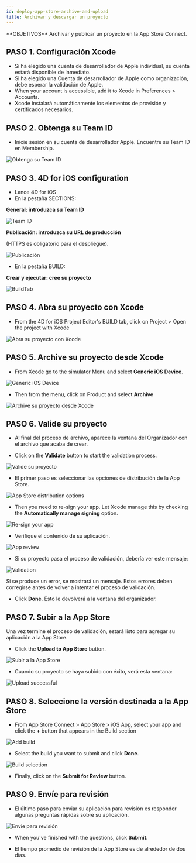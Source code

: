 ```yaml
---
id: deploy-app-store-archive-and-upload
title: Archivar y descargar un proyecto
---
```


<div markdown="1" class = "objectives">
**OBJETIVOS**
Archivar y publicar un proyecto en la App Store Connect.
</div>

## PASO 1. Configuración Xcode
* Si ha elegido una cuenta de desarrollador de Apple individual, su cuenta estará disponible de inmediato.
* Si ha elegido una Cuenta de desarrollador de Apple como organización, debe esperar la validación de Apple.
* When your account is accessible, add it to Xcode in Preferences > Accounts.
* Xcode instalará automáticamente los elementos de provisión y certificados necesarios.

## PASO 2. Obtenga su Team ID

* Inicie sesión en su cuenta de desarrollador Apple. Encuentre su Team ID en Membership.

![Obtenga su Team ID](assets/en/deploy-in-house/Team-ID-4D-for-iOS.png)

## PASO 3. 4D for iOS configuration

* Lance 4D for iOS
* En la pestaña SECTIONS:

**General: introduzca su Team ID**

![Team ID](assets/en/deploy-app-store/Team-ID.png)

**Publicación: introduzca su URL de producción**

(HTTPS es obligatorio para el despliegue).

![Publicación](assets/en/deploy-app-store/Publishing.png)

* En la pestaña BUILD:

**Crear y ejecutar: cree su proyecto**

![BuildTab](assets/en/deploy-app-store/BuildTab.png)

## PASO 4. Abra su proyecto con Xcode

* From the 4D for iOS Project Editor's BUILD tab, click on Project > Open the project with Xcode

![Abra su proyecto con Xcode](assets/en/deploy-in-house/Open-your-project-Xcode-4D-for-iOS.png)

## PASO 5. Archive su proyecto desde Xcode

* From Xcode go to the simulator Menu and select **Generic iOS Device**.

![Generic iOS Device](assets/en/deploy-in-house/Deployment-Generic-iOS-Device.png)

* Then from the menu, click on Product and select **Archive**

![Archive su proyecto desde Xcode](assets/en/deploy-in-house/Archive-your-Project.png)

## PASO 6. Valide su proyecto

* Al final del proceso de archivo, aparece la ventana del Organizador con el archivo que acaba de crear.

* Click on the **Validate** button to start the validation process.

![Valide su proyecto](assets/en/deploy-app-store/Organizer-Project-Validation.png)

* El primer paso es seleccionar las opciones de distribución de la App Store.

![App Store distribution options](assets/en/deploy-app-store/App-Store-Distribution-options.png)

* Then you need to re-sign your app. Let Xcode manage this by  checking the **Automatically manage signing** option.

![Re-sign your app](assets/en/deploy-app-store/Re-sign-your-App.png)

* Verifique el contenido de su aplicación.

![App review](assets/en/deploy-app-store/Review-App.png)

* Si su proyecto pasa el proceso de validación, debería ver este mensaje:

![Validation](assets/en/deploy-app-store/Archive-validation-complete.png)

Si se produce un error, se mostrará un mensaje. Estos errores deben corregirse antes de volver a intentar el proceso de validación.

* Click **Done**. Esto le devolverá a la ventana del organizador.

## PASO 7. Subir a la App Store

Una vez termine el proceso de validación, estará listo para agregar su aplicación a la App Store.

* Click the **Upload to App Store** button.

![Subir a la App Store](assets/en/deploy-app-store/Upload-to-AppStore.png)

* Cuando su proyecto se haya subido con éxito, verá esta ventana:

![Upload successful](assets/en/deploy-app-store/upload-Successful.png)

## PASO 8. Seleccione la versión destinada a la App Store

* From App Store Connect > App Store > iOS App, select your app and click the **+** button that appears in the Build section

![Add build](assets/en/deploy-app-store/Add-build-app-store-connect.png)

* Select the build you want to submit and click **Done**.

![Build selection](assets/en/deploy-app-store/Select-build-app-store-connect.png)

* Finally, click on the **Submit for Review** button.

## PASO 9. Envíe para revisión

* El último paso para enviar su aplicación para revisión es responder algunas preguntas rápidas sobre su aplicación.

![Envíe para revisión](assets/en/deploy-app-store/Export-Compliance-Content-Rights-Advertising-Identifer.png)

* When you've finished with the questions, click **Submit**.

* El tiempo promedio de revisión de la App Store es de alrededor de dos días.
